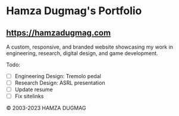 # Hamza Dugmag's Portfolio
## https://hamzadugmag.com

A custom, responsive, and branded website showcasing my work in engineering, research, digital design, and game development.

Todo:

- [ ] Engineering Design: Tremolo pedal
- [ ] Research Design: ASRL presentation
- [ ] Update resume
- [ ] Fix sitelinks

© 2003-2023 HAMZA DUGMAG
